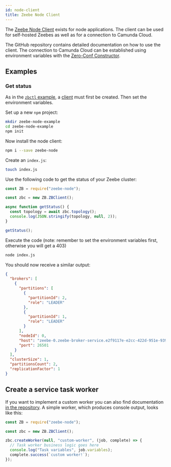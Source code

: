 ```yaml
---
id: node-client
title: Zeebe Node Client
---
```


The [Zeebe Node Client](https://github.com/creditsenseau/zeebe-client-node-js) exists for node applications. The client can be used for self-hosted Zeebes as well as for a connection to Camunda Cloud.

The GitHub repository contains detailed documentation on how to use the client. The connection to Camunda Cloud can be established using environment variables with the [Zero-Conf Constructor](https://github.com/creditsenseau/zeebe-client-node-js#zero-conf-constructor).

## Examples

### Get status

As in the [`zbctl` example](./connectzeebe_cli-zbctl.md), a [client](./zeebecluster_clients.md) must first be created. Then set the environment variables.

Set up a new `npm` project:

```bash
mkdir zeebe-node-example
cd zeebe-node-example
npm init
```

Now install the node client:

```bash
npm i --save zeebe-node
```

Create an `index.js`:

```bash
touch index.js
```

Use the following code to get the status of your Zeebe cluster:

```js
const ZB = require("zeebe-node");

const zbc = new ZB.ZBClient();

async function getStatus() {
  const topology = await zbc.topology();
  console.log(JSON.stringify(topology, null, 2));
}

getStatus();
```

Execute the code (note: remember to set the environment variables first, otherwise you will get a 403)

```bash
node index.js
```

You should now receive a similar output:

```json
{
  "brokers": [
    {
      "partitions": [
        {
          "partitionId": 2,
          "role": "LEADER"
        },
        {
          "partitionId": 1,
          "role": "LEADER"
        }
      ],
      "nodeId": 0,
      "host": "zeebe-0.zeebe-broker-service.e2f9117e-e2cc-422d-951e-939732ef515b-zeebe.svc.cluster.local",
      "port": 26501
    }
  ],
  "clusterSize": 1,
  "partitionsCount": 2,
  "replicationFactor": 1
}
```

## Create a service task worker

If you want to implement a custom worker you can also find documentation [in the repository](https://github.com/creditsenseau/zeebe-client-node-js#create-a-task-worker). A simple worker, which produces console output, looks like this:

```js
const ZB = require("zeebe-node");

const zbc = new ZB.ZBClient();

zbc.createWorker(null, "custom-worker", (job, complete) => {
  // Task worker business logic goes here
  console.log("Task variables", job.variables);
  complete.success(`custom worker!`);
});
```
